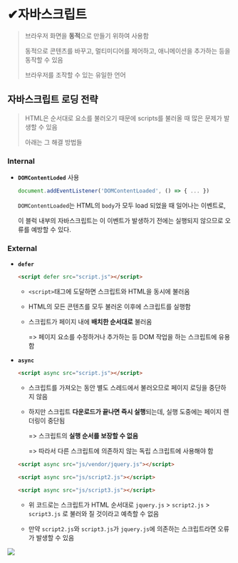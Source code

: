 # ✔자바스크립트

> 브라우저 화면을 **동적**으로 만들기 위하여 사용함
>
> 동적으로 콘텐츠를 바꾸고, 멀티미디어를 제어하고, 애니메이션을 추가하는 등을 동작할 수 있음
>
> 브라우저를 조작할 수 있는 유일한 언어



## 자바스크립트 로딩 전략

> HTML은 순서대로 요소를 불러오기 때문에 scripts를 불러올 때 많은 문제가 발생할 수 있음
>
> 아래는 그 해결 방법들

### Internal

- **`DOMContentLoded`** 사용

  ```javascript
  document.addEventListener('DOMContentLoaded', () => { ... })
  ```

  `DOMContentLoaded`는 HTML의 `body`가 모두 load 되었을 때 일어나는 이벤트로,

  이 블럭 내부의 자바스크립트는 이 이벤트가 발생하기 전에는 실행되지 않으므로 오류를 예방할 수 있다.

  

### External

- **`defer`**

  ```html
  <script defer src="script.js"></script>
  ```

  - `<script>`태그에 도달하면 스크립트와 HTML을 동시에 불러옴
  - HTML의 모든 콘텐츠를 모두 불러온 이후에 스크립트를 실행함

  - 스크립트가 페이지 내에 **배치한 순서대로** 불러옴

    => 페이지 요소를 수정하거나 추가하는 등 DOM 작업을 하는 스크립트에 유용함

- **`async`**

  ```html
  <script async src="script.js"></script>
  ```

  - 스크립트를 가져오는 동안 별도 스레드에서 불러오므로 페이지 로딩을 중단하지 않음

  - 하지만 스크립트 **다운로드가 끝나면 즉시 실행**되는데, 실행 도중에는 페이지 렌더링이 중단됨

    => 스크립트의 **실행 순서를 보장할 수 없음**

    => 따라서 다른 스크립트에 의존하지 않는 독립 스크립트에 사용해야 함

  ```html
  <script async src="js/vendor/jquery.js"></script>
  
  <script async src="js/script2.js"></script>
  
  <script async src="js/script3.js"></script>
  ```

  - 위 코드로는 스크립트가 HTML 순서대로  `jquery.js` > `script2.js` > `script3.js` 로 불러와 질 것이라고 예측할 수 없음

  - 만약 `script2.js`와 `script3.js`가 `jquery.js`에 의존하는 스크립트라면 오류가 발생할 수 있음

![](https://developer.mozilla.org/en-US/docs/Learn/JavaScript/First_steps/What_is_JavaScript/async-defer.jpg)



